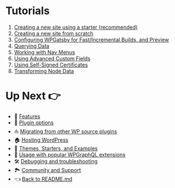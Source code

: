 # Tutorials

1. [Creating a new site using a starter (recommended)](./creating-a-new-site-from-a-starter.md)
2. [Creating a new site from scratch](./building-a-new-site-wordpress-and-gatsby.md)
3. [Configuring WPGatsby for Fast/Incremental Builds, and Preview](./configuring-wp-gatsby.md)
4. [Querying Data](./querying-data.md)
5. [Working with Nav Menus](./using-wordpress-menus.md)
6. [Using Advanced Custom Fields](./using-advanced-custom-fields.md)
7. [Using Self-Signed Certificates](./using-self-signed-certificates.md)
8. [Transforming Node Data](./transforming-data.md)

# Up Next :point_right:

- :feet: [Features](../features/index.md)
- :electric_plug: [Plugin options](../plugin-options.md)
- :boat: [Migrating from other WP source plugins](../migrating-from-other-wp-source-plugins.md)
- :house: [Hosting WordPress](../hosting.md)
- :athletic_shoe: [Themes, Starters, and Examples](../themes-starters-examples.md)
- :medal_sports: [Usage with popular WPGraphQL extensions](../usage-with-popular-wp-graphql-extensions.md)
- :hammer_and_wrench: [Debugging and troubleshooting](../debugging-and-troubleshooting.md)
- :national_park: [Community and Support](../community-and-support.md)
- :point_left: [Back to README.md](../../README.md)
